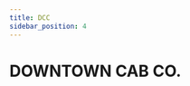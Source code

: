 ```yaml
---
title: DCC
sidebar_position: 4
---
```

# DOWNTOWN CAB CO.



<!-- # Delitos Mayores y Sus Penas

Los delitos mayores conllevan penas más severas, que pueden incluir multas económicas substanciales y detención en prisión federal. A continuación, se detallan algunos de los delitos mayores y las penas asociadas:

## Robo a Mano Armada:

- Pena Económica: $3000.
- Pena de Detención: 30 minutos en prisión.
- Confiscación del arma.

## Tráfico de Drogas:

- Pena Económica: $7500.
- Pena de Detención: 40 minutos en prisión.

## Robo Agravado:

- Pena Económica: $5000 y posible restitución de bienes.
- Pena de Detención: 20 minutos en prisión.

## Homicidio Involuntario:

- Pena Económica: $7500 y posible compensación a la familia de la víctima.
- Pena de Detención: 1 hora en prisión.

## Secuestro:

- Pena Económica: $8500 y compensación a la víctima.
- Pena de Detención: 1 hora 30 minutos en prisión.

## Asalto a Mano Armada:

- Pena Económica: $3500.
- Pena de Detención: 25 minutos en prisión.

## Robo de Vehículo a Mano Armada:

- Pena Económica: $4200 y posible restitución del vehículo.
- Pena de Detención: 25 minutos en prisión.

## Fraude Financiero:

- Pena Económica: $8500 y restitución de los fondos defraudados.
- Pena de Detención: 50 minutos en prisión.

## Falsificación de Documentos Gubernamentales:

- Pena Económica: $3750.
- Pena de Detención: 20 minutos en prisión.

## Terrorismo:

- Pena Económica: $50000
- Pena de Detención: 3 horas en prisión.

## Secuestro de un Oficial de Policía o Rehén:

- Pena Económica: $34000 y posible compensación.
- Pena de Detención: 2 horas en prisión.

## Robo a un Banco:

- Pena Económica: $12000 y posible restitución de fondos.
- Pena de Detención: 1 hora en prisión.

## Tráfico de Armas de Fuego Ilegales:

- Pena Económica: $19800.
- Pena de Detención: 1 hora en prisión.

## Extorsión:

- Pena Económica: $25800 y posible compensación a la víctima.
- Pena de Detención: 55 minutos en prisión.

Estas penas pueden variar dependiendo de la jurisdicción y las circunstancias específicas de cada caso. Consultar a un abogado es fundamental para comprender mejor las implicaciones legales de estos delitos. -->



